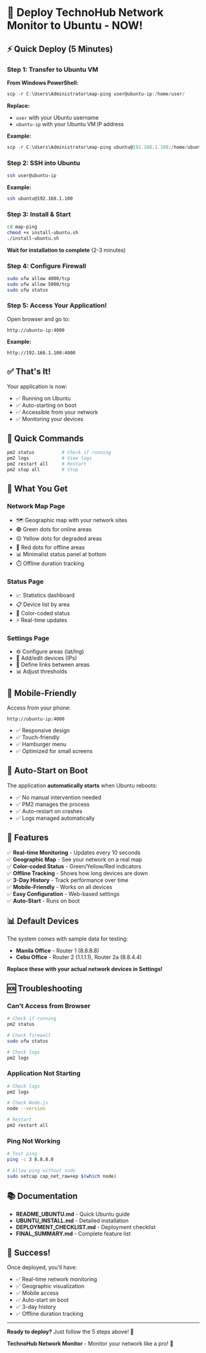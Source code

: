# 🚀 Deploy TechnoHub Network Monitor to Ubuntu - NOW!

## ⚡ Quick Deploy (5 Minutes)

### Step 1: Transfer to Ubuntu VM

**From Windows PowerShell:**
```powershell
scp -r C:\Users\Administrator\map-ping user@ubuntu-ip:/home/user/
```

**Replace:**
- `user` with your Ubuntu username
- `ubuntu-ip` with your Ubuntu VM IP address

**Example:**
```powershell
scp -r C:\Users\Administrator\map-ping ubuntu@192.168.1.100:/home/ubuntu/
```

### Step 2: SSH into Ubuntu

```bash
ssh user@ubuntu-ip
```

**Example:**
```bash
ssh ubuntu@192.168.1.100
```

### Step 3: Install & Start

```bash
cd map-ping
chmod +x install-ubuntu.sh
./install-ubuntu.sh
```

**Wait for installation to complete** (2-3 minutes)

### Step 4: Configure Firewall

```bash
sudo ufw allow 4000/tcp
sudo ufw allow 5000/tcp
sudo ufw status
```

### Step 5: Access Your Application!

Open browser and go to:
```
http://ubuntu-ip:4000
```

**Example:**
```
http://192.168.1.100:4000
```

## ✅ That's It!

Your application is now:
- ✅ Running on Ubuntu
- ✅ Auto-starting on boot
- ✅ Accessible from your network
- ✅ Monitoring your devices

## 🔧 Quick Commands

```bash
pm2 status          # Check if running
pm2 logs            # View logs
pm2 restart all     # Restart
pm2 stop all        # Stop
```

## 🎯 What You Get

### Network Map Page
- 🗺️ Geographic map with your network sites
- 🟢 Green dots for online areas
- 🟡 Yellow dots for degraded areas
- 🔴 Red dots for offline areas
- 📊 Minimalist status panel at bottom
- ⏱️ Offline duration tracking

### Status Page
- 📈 Statistics dashboard
- 📋 Device list by area
- 🎨 Color-coded status
- ⚡ Real-time updates

### Settings Page
- ⚙️ Configure areas (lat/lng)
- 🔧 Add/edit devices (IPs)
- 🔗 Define links between areas
- 📊 Adjust thresholds

## 📱 Mobile-Friendly

Access from your phone:
```
http://ubuntu-ip:4000
```

- ✅ Responsive design
- ✅ Touch-friendly
- ✅ Hamburger menu
- ✅ Optimized for small screens

## 🔄 Auto-Start on Boot

The application **automatically starts** when Ubuntu reboots:
- ✅ No manual intervention needed
- ✅ PM2 manages the process
- ✅ Auto-restart on crashes
- ✅ Logs managed automatically

## 🎨 Features

✅ **Real-time Monitoring** - Updates every 10 seconds  
✅ **Geographic Map** - See your network on a real map  
✅ **Color-coded Status** - Green/Yellow/Red indicators  
✅ **Offline Tracking** - Shows how long devices are down  
✅ **3-Day History** - Track performance over time  
✅ **Mobile-Friendly** - Works on all devices  
✅ **Easy Configuration** - Web-based settings  
✅ **Auto-Start** - Runs on boot  

## 📊 Default Devices

The system comes with sample data for testing:
- **Manila Office** - Router 1 (8.8.8.8)
- **Cebu Office** - Router 2 (1.1.1.1), Router 2a (8.8.4.4)

**Replace these with your actual network devices in Settings!**

## 🆘 Troubleshooting

### Can't Access from Browser
```bash
# Check if running
pm2 status

# Check firewall
sudo ufw status

# Check logs
pm2 logs
```

### Application Not Starting
```bash
# Check logs
pm2 logs

# Check Node.js
node --version

# Restart
pm2 restart all
```

### Ping Not Working
```bash
# Test ping
ping -c 3 8.8.8.8

# Allow ping without sudo
sudo setcap cap_net_raw+ep $(which node)
```

## 📚 Documentation

- **README_UBUNTU.md** - Quick Ubuntu guide
- **UBUNTU_INSTALL.md** - Detailed installation
- **DEPLOYMENT_CHECKLIST.md** - Deployment checklist
- **FINAL_SUMMARY.md** - Complete feature list

## 🎉 Success!

Once deployed, you'll have:
- ✅ Real-time network monitoring
- ✅ Geographic visualization
- ✅ Mobile access
- ✅ Auto-start on boot
- ✅ 3-day history
- ✅ Offline duration tracking

---

**Ready to deploy?** Just follow the 5 steps above! 🚀

**TechnoHub Network Monitor** - Monitor your network like a pro! 🎯


